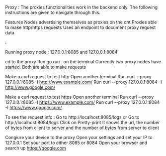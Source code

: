 Proxy : The proxies functionalities work in the backend only. The following instructions are given to navigate through this. 

Features
Nodes advertising themselves as proxies on the dht 
Proxies able to make http/https requests
Uses an endpoint to document proxy request data 

:

Running proxy node : 127.0.0.1:8085 and 127.0.0.1:8084

cd to the proxy
Run go run . on the terminal
Currently two proxy nodes have started. Both are able to make requests

Make a curl request to test http
Open another terminal
Run curl --proxy 127.0.0.1:8085  -I http://www.example.com/ 
Run curl --proxy 127.0.0.1:8084  -I http://www.google.com/ 


Make a curl request to test https
Open another terminal
Run curl --proxy 127.0.0.1:8085  -I https://www.example.com/ 
Run curl --proxy 127.0.0.1:8084  -I https://www.google.com/ 


To see the request info : 
Go to http://localhost:8085/logs
or 
Go to http://localhost:8084/logs
Click on Pretty-print
It shows the url, the number of bytes from client to server and the number of bytes from server to client

Congiure your device to the proxy
Open your settings and set your IP to 127.0.0.1 
Set your port to either 8085 or 8084 
Open your browser and search up https://google.com




